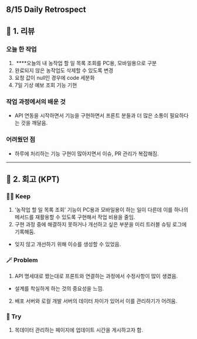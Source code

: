 ## 8/15 Daily Retrospect

## 📒 1. 리뷰

### 오늘 한 작업

1.  ****오늘의 내 농작업 할 일 목록 조회를 PC용, 모바일용으로 구분
2. 완료되지 않은 농작업도 삭제할 수 있도록 변경 
3. 요청 값이 null인 경우에 code 세분화
4. 7일 기상 예보 조회 기능 기현

### 작업 과정에서의 배운 것

- API 연동을 시작하면서 기능을 구현하면서 프론트 분들과 더 많은 소통이 필요하다는 것을 깨달음.

### 어려웠던 점

- 하루에 처리하는 기능 구현이 많아지면서 이슈, PR 관리가 복잡해짐.

---

## 📒 2. 회고 (KPT)

### 🤸‍♂️ Keep

1. ‘농작업 할 일 목록 조회’ 기능이 PC용과 모바일용이 하는 일이 다른데 이를 하나의 메서드를 재활용할 수 있도록 구현해서 작업 비용을 줄임.
2. 구현 과정 중에 해결하지 못하거나 개선하고 싶은 부분을 미리 트러블 슈팅 로그에 기록해둠.
- 잊지 않고 개선하기 위해 이슈를 생성할 수 있었음.

### 🪄 Problem

1. API 명세대로 짰는대로 프론트와 연결하는 과정에서 수정사항이 많이 생겼음.
- 설계를 착실하게 하는 것의 중요성을 느낌.
2. 배포 서버와 로컬 개발 서버의 데이터 차이가 있어서 이를 관리하기가 어려움. 

### 🎯 Try

1. 목데이터 관리하는 페이지에 업데이트 시간을 게시하고자 함.